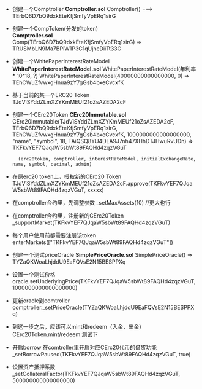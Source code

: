 * 创建一个Comptroller 
**Comptroller.sol**
Comptroller()   ===> TErbQ6D7bQ9dxkEteKfjSmfyVpERq1sirG

* 创建一个CompToken(分发的token)              
**Comptroller.sol**  
Comp(TErbQ6D7bQ9dxkEteKfjSmfyVpERq1sirG)   => TRUSMbLN9Ma7BPiW1P3C1qUjheDiiTt33G

* 创建一个WhitePaperInterestRateModel          
**WhitePaperInterestRateModel.sol**
WhitePaperInterestRateModel(年利率 * 10^18, ?)
WhitePaperInterestRateModel(40000000000000000, 0) => TEhCWuZfvwxgHnua9zY7gGsb4bxeCvcxfK

* 基于当前的某一个ERC20 Token TJdViSYddZLmXZYKmMEUf21oZsAZEDA2cF

* 创建一个CErc20Token
**CErc20Immutable.sol**
CErc20Immutable(TJdViSYddZLmXZYKmMEUf21oZsAZEDA2cF, TErbQ6D7bQ9dxkEteKfjSmfyVpERq1sirG, TEhCWuZfvwxgHnua9zY7gGsb4bxeCvcxfK, 1000000000000000000, "name", "symbol", 18, TAiQSQ8YU4DLA9J7nh47XHhDTJHwuRvUDn) 
=> TKFkvYEF7QJqaW5sbWt89FAQHd4zqzVGuT

        (erc20token, comptroller, interestRateModel, initialExchangeRate, name, symbol, decimal, admin)

* 在原erc20 token上，授权新的CErc20 Token
   TJdViSYddZLmXZYKmMEUf21oZsAZEDA2cF.approve(TKFkvYEF7QJqaW5sbWt89FAQHd4zqzVGuT, xxxxx)

* 在comptroller合约里，先调整参数
  _setMaxAssets(10)   //更大也行

* 在comptroller合约里，注册新的CErc20Token
 _supportMarket(TKFkvYEF7QJqaW5sbWt89FAQHd4zqzVGuT)

* 每个用户使用前都需要注册该token
  enterMarkets(["TKFkvYEF7QJqaW5sbWt89FAQHd4zqzVGuT"])

* 创建一个测试priceOracle
**SimplePriceOracle.sol**
SimplePriceOracle() => TYZaQKWoaLhjddU9EaFQVsE2N15BESPPXq

* 设置一个测试价格
oracle.setUnderlyingPrice(TKFkvYEF7QJqaW5sbWt89FAQHd4zqzVGuT, 1000000000000000000)

* 更新oracle到comtroller
comptroller._setPriceOracle(TYZaQKWoaLhjddU9EaFQVsE2N15BESPPXq)

* 到这一步之后，应该可以mint和redeem（入金，出金）
 CErc20Token.mint/redeem 测试下

* 开启borrow
在comtroller里开启对应CErc20代币的借贷功能
_setBorrowPaused(TKFkvYEF7QJqaW5sbWt89FAQHd4zqzVGuT, true)

* 设置资产抵押系数
_setCollateralFactor(TKFkvYEF7QJqaW5sbWt89FAQHd4zqzVGuT, 500000000000000000)

